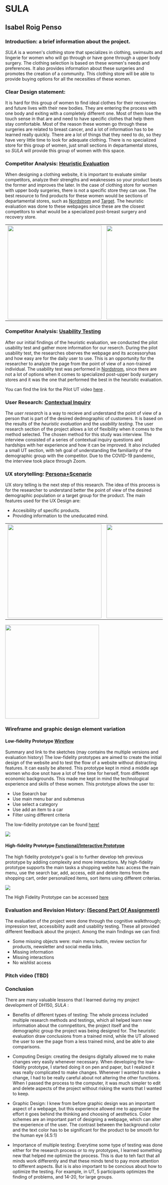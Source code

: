 # SULA
## Isabel Roig Penso


### Introduction: a brief information about the project. 
*SULA* is a women's clothing store that specializes in clothing, swimsuits and lingerie for women who will go through or have gone through a upper body surgery. The clothing selection is based on these women's needs and preferences. It also provides information about these surgeries and promotes the creation of a community. This clothing store will be able to provide buying options for all the necesities of these women.

### Clear Design statement: 
It is hard for this group of women to find ideal clothes for their recoveries and future lives with their new bodies. They are entering the process with one body and exiting with a completely different one. Most of them lose the touch sense in that are and need to have specific clothes that help them stay comfortable. Most of the reason these women go through these surgeries are related to breast cancer, and a lot of information has to be learned really quickly. There are a lot of things that they need to do, so they have very little time to look for adequate clothing. There is no specialized store for this group of women, just small sections in departamental stores, so *SULA* will provide this group of women with this space.


### Competitor Analysis: [Heuristic Evaluation](https://github.com/isabelroig/DH-150---Isabel-Roig-Penso/tree/main/Assignment01)

When designing a clothing website, it is important to evaluate similar competitors, analyze their strengths and weaknesses so your product beats the former and improves the later. In the case of clothing store for women with upper body surgeries, there is not a specific store they can use. The best resource to find products for these women would be sections of departamental stores, such as [Nordstrom](https://www.nordstrom.com/browse/women/clothing/underwear-lingerie/breast-prosthesis-program) and [Target](https://www.target.com/c/mastectomy-swimsuits-women-s-clothing/-/N-e5wla). The heuristic evaluation was done to these webpages since these are the closest competitors to what would be a specialized post-breast surgery and recovery store.

<table>
<tr>
<td> <img src= "https://github.com/isabelroig/DH-150---Isabel-Roig-Penso/blob/main/Assignment08/SS1.png?raw=true" height= "300px" > </td>
<td> <img src= "https://github.com/isabelroig/DH-150---Isabel-Roig-Penso/blob/main/Assignment08/SS3.png?raw=true" height= "300px" > </td>
</tr>
</table>


### Competitor Analysis: [Usability Testing](https://github.com/isabelroig/DH-150---Isabel-Roig-Penso/tree/main/Assignment02)
After our initial findings of the heuristic evaluation, we conducted the pilot usability test and gather more information for our reserch. During the pilot usability test, the researches oberves the webpage and its accessoryhas and how easy are for the daily user to use. This is an opportunity for the researcher to analyze the page from the point of view of a non-trained individual. The usability test was performed in [Nordstrom](https://www.nordstrom.com/browse/women/clothing/underwear-lingerie/breast-prosthesis-program), since there are not a lot of options when it comes to specialized post-upper body surgery stores and it was the one that performed the best in the heuristic evaluation. 

You can find the link for the Pilot UT video [here](https://drive.google.com/drive/folders/1N5wqfa-coTNO7T3qng6g0WH60J0a8Lvp?usp=sharing) . 


### User Research: [Contextual Inquiry](https://github.com/isabelroig/DH-150---Isabel-Roig-Penso/tree/main/Assignment04)
The *user research* is a way to recieve and understand the point of view of a person that is part of the desired dedmographic of customers. It is based on the results of the *heuristic evaluation* and the *usability testing*. The user research section of the project allows a lot of flexibility when it comes to the method selected. The chosen method for this study was interview. The interview consisted of a series of contextual inquiry questions and hardships with her experience and how it can be improved. It also included a small UT section, with teh goal of understanding the familiarity of the demographic group with the competitor. Due to the COVID-19 pandemic, the interview took place through Zoom.

### UX storytelling: [Persona+Scenario](https://github.com/isabelroig/DH-150---Isabel-Roig-Penso/tree/main/Assignment05)
UX story telling is the next step of this research. The idea of this process is for the researcher to understand better the point of view of the desired demographic population or a target group for the product. The main features used for the UX Design are:
- Accesibility of specific products.
- Providing information to the uneducated mind.

<table>
<tr>
<td> <img src= "https://github.com/isabelroig/DH-150---Isabel-Roig-Penso/blob/main/Assignment08/Persona%201.png?raw=true" height= "300px" > 
</td>
<td> <img src= "https://github.com/isabelroig/DH-150---Isabel-Roig-Penso/blob/main/Assignment08/Persona%202.png?raw=true" height= "300px" >
</td>
</tr>
</table>

<img src= "https://github.com/isabelroig/DH-150---Isabel-Roig-Penso/blob/main/Assignment08/Persona%203.png?raw=true" height= "300px" >

### Wireframe and graphic design element variation

#### Low-fidelity Prototype [Wireflow](https://github.com/isabelroig/DH-150---Isabel-Roig-Penso/tree/main/Assignment06)
Summary and link to the sketches (may contains the multiple versions and evaluation history)
The low-fidelity prototypes are aimed to create the initial design of the website and to test the flow of a website without distracting features. It can easily be altered. This prototype kept in mind a middle age women who doe snot have a lot of free time for herself, from different economic backgrounds. This made me kept in mind the technological experience and skills of these women. This prototype allows the user to: 

- Use Ssearch bar 
- Use main menu bar and submenus
- Use select a category
- Use add an item to a car
- Filter using different criteria

The low-fidelity prototype can be found [here!](https://freehand.invisionapp.com/freehand/document/N1dYUuXmA)

<img src= "https://github.com/isabelroig/DH-150---Isabel-Roig-Penso/blob/main/Assignment08/lfp1.png?raw=true" height=”50px”> 


#### High-fidelity Prototype [Functional/Interactive Prototype](https://github.com/isabelroig/DH-150---Isabel-Roig-Penso/tree/main/Assignment07)
The high fidelity prototype's goal is to further develop teh previous prototype by addiing complexity and more interactions. My high-fidelity prototype supports the main tasks a shopping webite has: access the main menu, use the search bar, add, access, edit and delete items from the shopping cart, order personalized items, sort items using different criterias.

![](Pic1.png)

The High Fidelity Prototype can be accessed [here](https://xd.adobe.com/view/ef780be9-9973-4dfa-88fd-9e470c9ff6f4-ba2b/)


### Evaluation and Revision History: [(Second Part Of Assignment)](https://github.com/isabelroig/DH-150---Isabel-Roig-Penso/tree/main/Assignment07)

The evaluation of the project were done through the cognitive walkthrough; impression test, accessibility audit and usability testing. These all provided different feedback about the project. Among the main findings we can find:

- Some missing objects were: main menu buttin, review section for products, newsletter and social media links.
- Missing information
- Missing interactions
- No wishlist access

### Pitch video (TBD)

### Conclusion

There are many valuable lessons that I learned during my project development of DH150, *SULA* :

- Benefits of different types of testing: The whole process included multiple research methods and testings, which all helped learn new information about the comnpetitors, the project itself and the demographic group the project was being designed for. The heuristic evaluation draw conclusions from a trained mind, while the UT allowed the user to see the page from a less trained mind, and be able to ake comparisons.

- Computing Design: creating the designs digitally allowed me to make changes very easily whenever necessary. When developing the low-fidelity prototype, I started doing it on pen and paper, but I realized it was really complicated to make changes. Whenever I wanted to make a change, I had to be really careful about not altering the other functions. When I passed the process to the computer, it was much simpler to edit and delete aspects of the project without risking the wants that I wanted to keep.

- Graphic Design: I knew from before graphic design was an important aspect of a webpage, but this experience allowed me to appreciate the effort it goes behind the thinking and choosing of aesthetics. Color schemes are an important part of designing a webpage, which can alter the experience of the user. The contrast between the background color and the text color has to be significant for the product to be smooth for the human eye (4.5:1)

- Importance of multiple testing: Everytime some type of testing was done either for the research process or to my prototypes, I learned something new that helped me optimize the process. This is due to teh fact that all minds work differently and that these minds tend to pay more attention to different aspects. But is is also important to be concious about how to optimize the testing. For example, in UT, 5 participants optimizes the finding of problems, and 14-20, for large groups.




